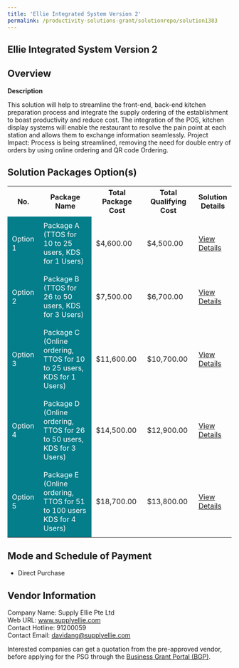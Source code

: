 ```yaml
---
title: 'Ellie Integrated System Version 2'
permalink: /productivity-solutions-grant/solutionrepo/solution1383
---
```


## Ellie Integrated System Version 2

## Overview

**Description**

This solution will help to streamline the front-end, back-end kitchen preparation process and integrate the supply ordering of the establishment to boast productivity and reduce cost.  The integration of the POS, kitchen display systems will enable the restaurant to resolve the pain point at each station and allows them to exchange information seamlessly. Project Impact: Process is being streamlined, removing the need for double entry of orders by using online ordering and QR code Ordering.

## Solution Packages Option(s)

<table>
<tr>
<th><b>No.</b></th>
<th><b>Package Name</b></th>
<th><b>Total Package Cost</b></th>
<th><b>Total Qualifying Cost</b></th>
<th><b>Solution Details</b></th>
</tr>
<tr>
<td style='padding: 10px; background-color: #037E8A; color: #FFFFFF;'>Option 1</td>
<td style='padding: 10px; background-color: #037E8A; color: #FFFFFF;'>Package A (TTOS for 10 to 25 users, KDS for 1 Users)</td>
<td style='padding: 10px;'>$4,600.00</td>
<td style='padding: 10px;'>$4,500.00</td>
<td style='padding: 10px;'><a href='/images/psg/Supply_Ellie_Ellie_Integrated_System_Desensitised_Annex3_Part1.pdf' target='_blank'>View Details</a></td>
</tr>
<tr>
<td style='padding: 10px; background-color: #037E8A; color: #FFFFFF;'>Option 2</td>
<td style='padding: 10px; background-color: #037E8A; color: #FFFFFF;'>Package B (TTOS for 26 to 50 users, KDS for 3 Users)</td>
<td style='padding: 10px;'>$7,500.00</td>
<td style='padding: 10px;'>$6,700.00</td>
<td style='padding: 10px;'><a href='/images/psg/Supply_Ellie_Ellie_Integrated_System_Desensitised_Annex3_Part2.pdf' target='_blank'>View Details</a></td>
</tr>
<tr>
<td style='padding: 10px; background-color: #037E8A; color: #FFFFFF;'>Option 3</td>
<td style='padding: 10px; background-color: #037E8A; color: #FFFFFF;'>Package C (Online ordering, TTOS for 10 to 25 users, KDS for 1 Users)</td>
<td style='padding: 10px;'>$11,600.00</td>
<td style='padding: 10px;'>$10,700.00</td>
<td style='padding: 10px;'><a href='/images/psg/Supply_Ellie_Ellie_Integrated_System_Desensitised_Annex3_Part3.pdf' target='_blank'>View Details</a></td>
</tr>
<tr>
<td style='padding: 10px; background-color: #037E8A; color: #FFFFFF;'>Option 4</td>
<td style='padding: 10px; background-color: #037E8A; color: #FFFFFF;'>Package D (Online ordering, TTOS for 26 to 50 users, KDS for 3 Users)</td>
<td style='padding: 10px;'>$14,500.00</td>
<td style='padding: 10px;'>$12,900.00</td>
<td style='padding: 10px;'><a href='/images/psg/Supply_Ellie_Ellie_Integrated_System_Desensitised_Annex3_Part4.pdf' target='_blank'>View Details</a></td>
</tr>
<tr>
<td style='padding: 10px; background-color: #037E8A; color: #FFFFFF;'>Option 5</td>
<td style='padding: 10px; background-color: #037E8A; color: #FFFFFF;'>Package E (Online ordering, TTOS for 51 to 100 users KDS for 4 Users)</td>
<td style='padding: 10px;'>$18,700.00</td>
<td style='padding: 10px;'>$13,800.00</td>
<td style='padding: 10px;'><a href='/images/psg/Supply_Ellie_Ellie_Integrated_System_Desensitised_Annex3_Part5.pdf' target='_blank'>View Details</a></td>
</tr>
</table>

## Mode and Schedule of Payment

 - Direct Purchase

## Vendor Information

 Company Name: Supply Ellie Pte Ltd<br>Web URL: www.supplyellie.com <br>Contact Hotline: 91200059 <br>Contact Email: davidang@supplyellie.com <br>

Interested companies can get a quotation from the pre-approved vendor, before applying for the PSG through the <a href='https://www.businessgrants.gov.sg/' target='_blank' rel='noopener'>Business Grant Portal (BGP)</a>.

<script src="/jquery/resize-tables.js"></script>
